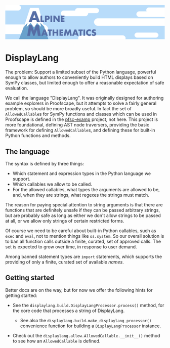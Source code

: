 [![Alpine Mathematics](./am.png)](https://alpinemath.org)

# DisplayLang

The problem: Support a limited subset of the Python language, powerful enough
to allow authors to conveniently build HTML displays based on SymPy classes,
but limited enough to offer a reasonable expectation of safe evaluation.

We call the language "DisplayLang". It was originally designed for authoring
example explorers in Proofscape, but it attempts to solve a fairly general
problem, so should be more broadly useful. In fact the set of
`AllowedCallable`s for SymPy functions and classes which
can be used in Proofscape is defined in the
[pfsc-examp](https://github.com/alpinemath/pfsc-examp) project, not here.
This project is more foundational, defining AST node traversers, providing
the basic framework for defining `AllowedCallable`s, and defining these for
built-in Python functions and methods.

## The language

The syntax is defined by three things:

* Which statement and expression types in the Python language we support.
* Which callables we allow to be called.
* For the allowed callables, what types the arguments are allowed to be, and,
  when they are strings, what regexes the strings must match.

The reason for paying special attention to string arguments is that there are
functions that are definitely unsafe if they can be passed arbitrary
strings, but are probably safe as long as either we don't allow strings to be
passed at all, or we allow only strings of certain restricted forms.

Of course we need to be careful about built-in Python callables, such
as `exec` and `eval`, not to mention things like `os.system`. So our overall
solution is to ban all function calls outside a finite, curated, set of
approved calls. The set is expected to grow over time, in response to user
demand.

Among banned statement types are `import` statements, which supports the
providing of only a finite, curated set of available _names_.

## Getting started

Better docs are on the way, but for now we offer the following hints for
getting started:

* See the `displaylang.build.DisplayLangProcessor.process()` method, for the
  core code that processes a string of DisplayLang.
  - See also the `displaylang.build.make_displaylang_processor()` convenience
    function for building a `DisplayLangProcessor` instance.

* Check out the `displaylang.allow.AllowedCallable.__init__()` method to see
  how an `AllowedCallable` is defined.
